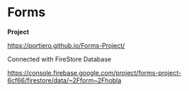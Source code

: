 # Forms

**Project**

https://portiero.github.io/Forms-Project/

Connected with FireStore Database

https://console.firebase.google.com/project/forms-project-6cf66/firestore/data/~2Fform~2Fhobla
